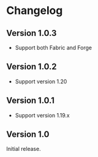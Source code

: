 # Changelog

## Version 1.0.3
- Support both Fabric and Forge

## Version 1.0.2
- Support version 1.20

## Version 1.0.1
- Support version 1.19.x

## Version 1.0
Initial release.